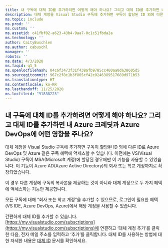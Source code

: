 ```yaml
---
title: 내 구독에 대체 ID를 추가하려면 어떻게 해야 하나요? 그리고 대체 ID를 추가하면 내 Azure 크레딧과 Azure DevOps에 어떤 영향을 주나요?
description: 대체 계정을 Visual Studio 구독에 추가하면 구독이 할당된 ID 외에 다른 ID로 Azure DevOps 및 Azure 같은 구독 혜택에 액세스할 수 있습...
ms.topic: include
ms.prod: ''
ms.custom: ''
ms.assetid: c41fbf02-a623-43b4-9aa7-0c1c51fbda2a
ms.technology: ''
author: CaityBuschlen
ms.author: cabuschl
manager: ''
robots: ''
ms.date: 4/3/2020
ms.faqid: q1_5
ms.openlocfilehash: 04c6f3473f31f438afb9785cc460aa0da38605d5
ms.sourcegitcommit: 967c2f8c1b3f805cf42c0246389517689d971b53
ms.translationtype: HT
ms.contentlocale: ko-KR
ms.lasthandoff: 11/25/2020
ms.locfileid: "91838223"
---
```

## <a name="how-do-i-add-alternate-identities-to-my-subscription-and-how-does-this-impact-my-azure-credits-and-azure-devops"></a>내 구독에 대체 ID를 추가하려면 어떻게 해야 하나요? 그리고 대체 ID를 추가하면 내 Azure 크레딧과 Azure DevOps에 어떤 영향을 주나요?

대체 계정을 Visual Studio 구독에 추가하면 구독이 할당된 ID 외에 다른 ID로 Azure DevOps 및 Azure 같은 구독 혜택에 액세스할 수 있습니다. 이전에는 VS(Visual Studio) 구독이 MSA(Microsoft 계정)에 할당된 경우에만 이 기능을 사용할 수 있었습니다. 이 기능이 Azure AD(Azure Active Directory)의 회사 또는 학교 계정까지로 확장되었습니다.

이 경우 다른 계정에 구독의 복사본을 제공하는 것이 아니라 대체 계정으로 두 가지 혜택에 액세스하는 기능만 제공합니다.

모든 구독에 대해 “회사 또는 학교 계정”을 추가할 수 있으므로, 로그인이 필요한 혜택(VS IDE, Azure DevOps, Azure)에서 해당 계정을 사용할 수 있습니다.

간편하게 대체 ID를 추가할 수 있습니다. [https://my.visualstudio.com/subscriptions](https://my.visualstudio.com/subscriptions)에 연결하고 ‘대체 계정 추가’를 클릭한 다음, 전자 메일 주소를 입력하고 ‘추가’를 클릭합니다. 대체 ID를 사용하는 방법에 대한 자세한 내용은 [대체 ID](https://docs.microsoft.com/visualstudio/subscriptions/vs-alternate-identity) 문서를 확인하세요.

